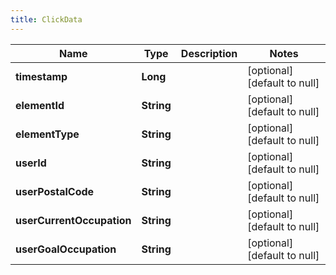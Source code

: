 ```yaml
---
title: ClickData
---
```



| Name | Type | Description | Notes |
|------------ | ------------- | ------------- | -------------|
| **timestamp** | **Long** |  | [optional] [default to null] |
| **elementId** | **String** |  | [optional] [default to null] |
| **elementType** | **String** |  | [optional] [default to null] |
| **userId** | **String** |  | [optional] [default to null] |
| **userPostalCode** | **String** |  | [optional] [default to null] |
| **userCurrentOccupation** | **String** |  | [optional] [default to null] |
| **userGoalOccupation** | **String** |  | [optional] [default to null] |
